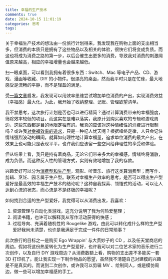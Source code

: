 ```yaml
---
title: 幸福的生产技术
comments: true
date: 2024-10-15 11:01:19
categories: 思考
tags:
---
```


关于幸福生产技术的想法由一份旅行计划得来，我发现我在购物上面的支出相当多，但消费的本质只是拥有了这些物品以及相关的体验，很快它们将变成负债。而这也将成为消费之路的第一步，以后会催生出更多的消费，导致我对消费的刺激阈值原来越高，相应的幸福增量也会越来越低。

扫一眼桌面，可以看到我拥有着很多东西：Switch、Mac 等电子产品、CD、游戏、漫画等收藏、DIY 的小物件。很漂亮的桌面，然而我平时只是在忙碌，最大地感受是流畅的平静，而不是轻盈的满足。

受[一篇文章](https://sspai.com/post/53929)启发，我发现可以用效率思维尝试增加单位消费的产出，实现消费效益（幸福感）最大化。为此，我开始了收纳整理、记账、管理欲望清单。

我不禁思考，这次旅行计划是否也可以进行精简？通过计算消费带来的幸福强度，筛除效率较低的项目。而这实在是难以落实，我原计划购买喜欢的专辑和游戏周边，这些东西都是目的地限定独有的。我真的应该对这种情绪性的消费进行限制吗？或许我[对幸福效率的追求](https://www.bbc.com/worklife/article/20210914-the-way-we-view-free-time-is-making-us-less-happy)，只是一种杞人忧天呢？根据峰终定律，人只会记住情绪强烈波动的瞬间，就算如何理性地计算幸福量，追求单位消费的最大产出，在效果上也可能只是表现平平，也许我们应该留一些空间给非理性的享受和体验。

但从结果上看，我只是持有着商品，无论它们带来多大的幸福感，情绪终将消散，成为负债。而这种反人性的管理方式，实则有效地增加了我的存款。

兴趣爱好可以分为[消费型和生产型](https://yijianbo.github.io/2017/12/07/%E5%85%B4%E8%B6%A3%E6%A8%A1%E5%9E%8B%E4%B9%8B%E6%B6%88%E8%B4%B9%E5%9E%8B-%E7%94%9F%E4%BA%A7%E5%9E%8B/)，观影、听音乐、旅行这类算消费型；而写作、剪辑、烹饪、园艺属于生产型。联系对幸福生产效率的思考，是否可以得出生产型爱好是最高效的幸福生产技术的结论呢？这种自我探索、领悟式的活动，可以让人达到心流的状态，而心流是不是终极的幸福呢？

如何找到合适的生产型爱好，我觉得可以从消费出发，我喜欢：
1. 资源管理与自动化类游戏，这充分说明了我为何热爱整理；
2. 阅读书籍，也许可以解释我从写作活动获得的快感；
3. 过程导向、充满着随机性的 Rougelike 游戏，由此可以转化成什么样的生产型爱好我尚未清楚，也许是我满足于完成一件件的日常琐事？

此次旅行的目标之一是购买 Ego Wrappin' 与大贯妙子的 CD ，以及任天堂商店的周边。假如将这份热爱转化为生产型爱好，也许我可以对二位艺术家的音乐进行二次创作，以及自行 DIY 游戏周边？从消费数额上看，购物的支出差不多能买一套 3D 打印机了。能让我实现一下制作物品的愿望，虽然我不清楚自己对建模的兴趣是不是真实的。而说到二次创作，或许我可以剪辑 MV 、绘制同人，或是模仿周边，做一些可以增加幸福感的手工。
